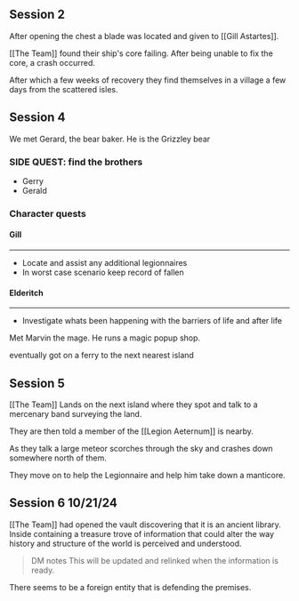 ## Session 2
After opening the chest a blade was located and given to [[Gill Astartes]].

[[The Team]] found their ship's core failing. After being unable to fix the core, a crash occurred. 

After which a few weeks of recovery they find themselves in a village a few days from the scattered isles.

## Session 4
We met Gerard, the bear baker. He is the Grizzley bear
### SIDE QUEST: find the brothers
- Gerry
- Gerald

### Character quests

#### Gill
---
- Locate and assist any additional legionnaires
- In worst case scenario keep record of fallen

#### Elderitch
---
- Investigate whats been happening with the barriers of life and after life

Met Marvin the mage. He runs a magic popup shop.

eventually got on a ferry to the next nearest island

## Session 5
[[The Team]] Lands on the next island where they spot and talk to a mercenary band surveying the land. 

They are then told a member of the [[Legion Aeternum]] is nearby.

As they talk a large meteor scorches through the sky and crashes down somewhere north of them.

They move on to help the Legionnaire and help him take down a manticore.

## Session 6 10/21/24
[[The Team]] had opened the vault discovering that it is an ancient library. Inside containing a treasure trove of information that could alter the way history and structure of the world is perceived and understood.

> DM notes
>This will be updated and relinked when the information is ready.

There seems to be a foreign entity that is defending the premises.